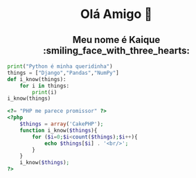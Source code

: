 <h1 align="center">Olá Amigo 👋</h1>

<h2 align="center">Meu nome é Kaique :smiling_face_with_three_hearts: </h2>

~~~python
print("Python é minha queridinha")
things = ["Django","Pandas","NumPy"]
def i_know(things):
    for i in things:
        print(i)
i_know(things)
~~~

~~~php
<?= "PHP me parece promissor" ?>
<?php
    $things = array('CakePHP');
    function i_know($things){
        for ($i=0;$i<count($things);$i++){
            echo $things[$i] . '<br/>';
        }  
    }
    i_know($things);
?>
~~~
